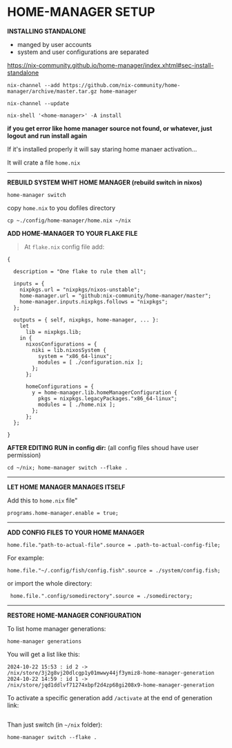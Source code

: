 # HOME-MANAGER SETUP

**INSTALLING STANDALONE**
- manged by user accounts
- system and user configurations are separated

https://nix-community.github.io/home-manager/index.xhtml#sec-install-standalone

```
nix-channel --add https://github.com/nix-community/home-manager/archive/master.tar.gz home-manager
```
```
nix-channel --update
```

```
nix-shell '<home-manager>' -A install
```

**if you get error like home manager source not found, or whatever, just logout and run install again**

If it's installed properly it will say staring home manaer activation...

It will crate a file `home.nix`

---

**REBUILD SYSTEM WHIT HOME MANAGER (rebuild switch in nixos)**

```
home-manager switch
```

copy `home.nix` to you dofiles directory

```
cp ~./config/home-manager/home.nix ~/nix
```

**ADD HOME-MANAGER TO YOUR FLAKE FILE**

>At `flake.nix` config file add:

```
{

  description = "One flake to rule them all";

  inputs = {
    nixpkgs.url = "nixpkgs/nixos-unstable";
    home-manager.url = "github:nix-community/home-manager/master";
    home-manager.inputs.nixpkgs.follows = "nixpkgs";
  };

  outputs = { self, nixpkgs, home-manager, ... }:
    let
      lib = nixpkgs.lib;
    in {
      nixosConfigurations = {
        niki = lib.nixosSystem {
          system = "x86_64-linux";
          modules = [ ./configuration.nix ];
        };
      };

      homeConfigurations = {
        y = home-manager.lib.homeManagerConfiguration {
          pkgs = nixpkgs.legacyPackages."x86_64-linux";
          modules = [ ./home.nix ];
        };
      };
  };

}
```

**AFTER EDITING RUN in config dir:** (all config files shoud have user permission)

```
cd ~/nix; home-manager switch --flake .
```

---

**LET HOME MANAGER MANAGES ITSELF**

Add this to `home.nix` file"

```
programs.home-manager.enable = true;
```

---

**ADD CONFIG FILES TO YOUR HOME MANAGER**

```
home.file."path-to-actual-file".source = .path-to-actual-config-file;
```

For example:

```
home.file."~/.config/fish/config.fish".source = ./system/config.fish;
```

or import the whole directory:

```
 home.file.".config/somedirectory".source = ./somedirectory;
```

---

**RESTORE HOME-MANAGER CONFIGURATION**

To list home manager generations:

```
home-manager generations
```

You will get a list like this:

```
2024-10-22 15:53 : id 2 -> /nix/store/3j2g8vj20dlcgp1y01mwwy44jf3ymiz8-home-manager-generation
2024-10-22 14:59 : id 1 -> /nix/store/jqd1ddlvf71274xbpf2d4zp68gi208x9-home-manager-generation
```

To activate a specific generation add `/activate` at the end of generation link:

```

```

Than just switch (in `~/nix` folder):

```
home-manager switch --flake .
```